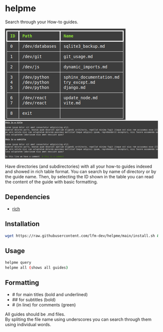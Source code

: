 # helpme

Search through your How-to guides.

![screenshot-dev](./img/screenshot-dev.png)
![screenshot-example_guide](./img/screenshot-example_guide.png)

Have directories (and subdirectories) with all your how-to guides indexed and showed in rich table format.
You can search by name of directory or by the guide name.
Then, by selecting the ID shown in the table you can read the content of the guide with basic formatting.

## Dependencies

- [rich](https://github.com/Textualize/rich)

## Installation

```bash
wget https://raw.githubusercontent.com/lfm-dev/helpme/main/install.sh && bash install.sh
```

## Usage

```bash
helpme query
helpme all (shows all guides)
```

## Formatting

- \# for main titles (bold and underlined)
- \## for subtitles (bold)
- \# (in line) for comments (green)

All guides should be .md files.  
By spliting the file name using underscores you can search through them using individual words.  

